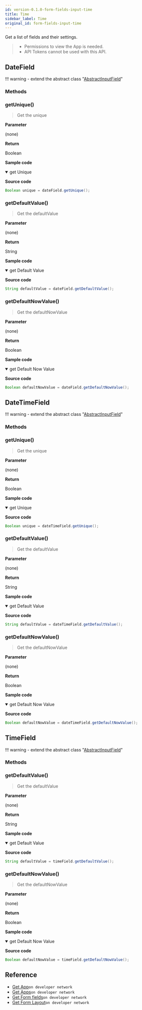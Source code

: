 ```yaml
---
id: version-0.1.0-form-fields-input-time
title: Time
sidebar_label: Time
original_id: form-fields-input-time
---
```


Get a list of fields and their settings.

>- Permissions to view the App is needed.
>- API Tokens cannot be used with this API.

## DateField

!!! warning
    - extend the abstract class  "[AbstractInputField](./form-fields-input#abstractinputfield)"

### Methods

### getUnique()

> Get the unique

**Parameter**

(none)

**Return**

Boolean

**Sample code**

<details class="tab-container" open>
<Summary>get Unique</Summary>

**Source code**

```java
Boolean unique = dateField.getUnique();
```

</details>

### getDefaultValue()

> Get the defaultValue

**Parameter**

(none)

**Return**

String

**Sample code**

<details class="tab-container" open>
<Summary>get Default Value</Summary>

**Source code**

```java
String defaultValue = dateField.getDefaultValue();
```

</details>

### getDefaultNowValue()

> Get the defaultNowValue

**Parameter**

(none)

**Return**

Boolean

**Sample code**

<details class="tab-container" open>
<Summary>get Default Now Value</Summary>

**Source code**

```java
Boolean defaultNowValue = dateField.getDefaultNowValue();
```

</details>

## DateTimeField

!!! warning
    - extend the abstract class  "[AbstractInputField](./form-fields-input#abstractinputfield)"

### Methods

### getUnique()

> Get the unique

**Parameter**

(none)

**Return**

Boolean

**Sample code**

<details class="tab-container" open>
<Summary>get Unique</Summary>

**Source code**

```java
Boolean unique = dateTimeField.getUnique();
```

</details>

### getDefaultValue()

> Get the defaultValue

**Parameter**

(none)

**Return**

String

**Sample code**

<details class="tab-container" open>
<Summary>get Default Value</Summary>

**Source code**

```java
String defaultValue = dateTimeField.getDefaultValue();
```

</details>

### getDefaultNowValue()

> Get the defaultNowValue

**Parameter**

(none)

**Return**

Boolean

**Sample code**

<details class="tab-container" open>
<Summary>get Default Now Value</Summary>

**Source code**

```java
Boolean defaultNowValue = dateTimeField.getDefaultNowValue();
```

</details>

## TimeField

!!! warning
    - extend the abstract class  "[AbstractInputField](./form-fields-input#abstractinputfield)"

### Methods

### getDefaultValue()

> Get the defaultValue

**Parameter**

(none)

**Return**

String

**Sample code**

<details class="tab-container" open>
<Summary>get Default Value</Summary>

**Source code**

```java
String defaultValue = timeField.getDefaultValue();
```

</details>

### getDefaultNowValue()

> Get the defaultNowValue

**Parameter**

(none)

**Return**

Boolean

**Sample code**

<details class="tab-container" open>
<Summary>get Default Now Value</Summary>

**Source code**

```java
Boolean defaultNowValue = timeField.getDefaultNowValue();
```

</details>












## Reference

- [Get App](https://developer.kintone.io/hc/en-us/articles/212494888)`on developer network`
- [Get Apps](https://developer.kintone.io/hc/en-us/articles/115005336727)`on developer network`
- [Get Form fields](https://developer.kintone.io/hc/en-us/articles/115005509288)`on developer network`
- [Get Form Layout](https://developer.kintone.io/hc/en-us/articles/115005509068)`on developer network`